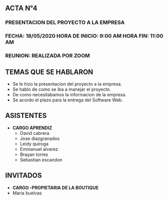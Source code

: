 ##		**ACTA N°4**

### PRESENTACION DEL PROYECTO A LA EMPRESA

### FECHA: 18/05/2020  HORA DE INICIO: 9:00 AM  HORA FIN: 11:00 AM

### REUNION: REALIZADA POR ZOOM 

## **TEMAS QUE SE HABLARON**
- Se le hizo la presentacion del proyecto a la empresa.
- Se hablo de como se iba a manejar el proyecto.
- De como necesitabamos la informacion de la empresa.
- Se acordo el plazo para la entrega del Software Web.



## **ASISTENTES**
- **CARGO APRENDIZ**
	- David cabrera
	- Jose diazgranados
	- Leidy quiroga
	- Emmanuel alvarez
	- Brayan torres
	- Sebastian escandon

## **INVITADOS**
- **CARGO -PROPIETARIA DE LA BOUTIQUE**
- Maria buelvas